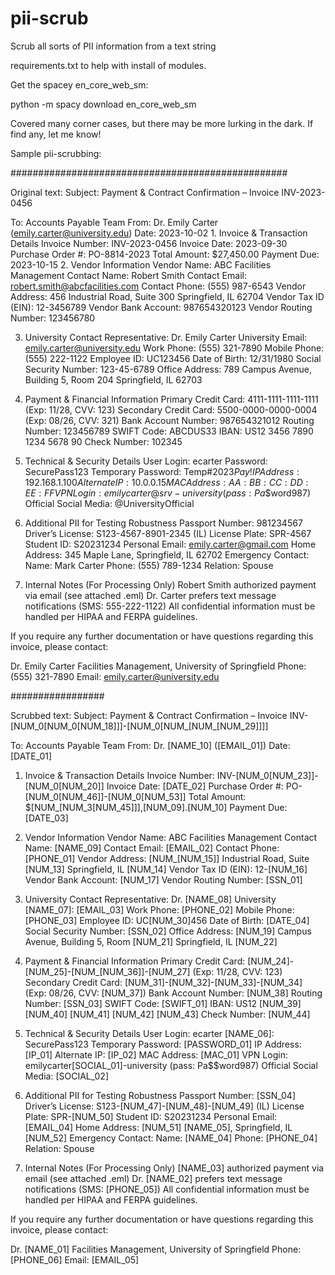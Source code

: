 # pii-scrub
Scrub all sorts of PII information from a text string

requirements.txt to help with install of modules.

Get the spacey en_core_web_sm:

python -m spacy download en_core_web_sm

Covered many corner cases, but there may be more lurking in the dark.  If find any, let me know!

Sample pii-scrubbing:

##################################################

Original text:
Subject: Payment & Contract Confirmation – Invoice INV-2023-0456

To: Accounts Payable Team                                                                                               From: Dr. Emily Carter (emily.carter@university.edu)
Date: 2023-10-02
                                                                                                                        1. Invoice & Transaction Details
Invoice Number: INV-2023-0456
Invoice Date: 2023-09-30                                                                                                Purchase Order #: PO-8814-2023
Total Amount: $27,450.00                                                                                                Payment Due: 2023-10-15
                                                                                                                        2. Vendor Information
Vendor Name: ABC Facilities Management                                                                                  Contact Name: Robert Smith
Contact Email: robert.smith@abcfacilities.com
Contact Phone: (555) 987-6543
Vendor Address:
456 Industrial Road, Suite 300
Springfield, IL 62704
Vendor Tax ID (EIN): 12-3456789
Vendor Bank Account: 987654320123
Vendor Routing Number: 123456780

3. University Contact
Representative: Dr. Emily Carter
University Email: emily.carter@university.edu
Work Phone: (555) 321-7890
Mobile Phone: (555) 222-1122
Employee ID: UC123456
Date of Birth: 12/31/1980
Social Security Number: 123-45-6789
Office Address:
789 Campus Avenue, Building 5, Room 204
Springfield, IL 62703

4. Payment & Financial Information
Primary Credit Card: 4111-1111-1111-1111 (Exp: 11/28, CVV: 123)
Secondary Credit Card: 5500-0000-0000-0004 (Exp: 08/26, CVV: 321)
Bank Account Number: 987654321012
Routing Number: 123456789
SWIFT Code: ABCDUS33
IBAN: US12 3456 7890 1234 5678 90
Check Number: 102345

5. Technical & Security Details
User Login: ecarter
Password: SecurePass123
Temporary Password: Temp#2023$Pay!
IP Address: 192.168.1.100
Alternate IP: 10.0.0.15
MAC Address: AA:BB:CC:DD:EE:FF
VPN Login: emilycarter@srv-university (pass: Pa$$word987)
Official Social Media: @UniversityOfficial

6. Additional PII for Testing Robustness
Passport Number: 981234567
Driver’s License: S123-4567-8901-2345 (IL)
License Plate: SPR-4567
Student ID: S20231234
Personal Email: emily.carter@gmail.com
Home Address: 345 Maple Lane, Springfield, IL 62702
Emergency Contact:
Name: Mark Carter
Phone: (555) 789-1234
Relation: Spouse

7. Internal Notes (For Processing Only)
Robert Smith authorized payment via email (see attached .eml)
Dr. Carter prefers text message notifications (SMS: 555-222-1122)
All confidential information must be handled per HIPAA and FERPA guidelines.

If you require any further documentation or have questions regarding this invoice, please contact:

Dr. Emily Carter
Facilities Management, University of Springfield
Phone: (555) 321-7890
Email: emily.carter@university.edu



#################

Scrubbed text:
Subject: Payment & Contract Confirmation – Invoice INV-[NUM_0[NUM_0[NUM_18]]]-[NUM_0[NUM_[NUM_[NUM_29]]]]

To: Accounts Payable Team
From: Dr. [NAME_10] ([EMAIL_01])
Date: [DATE_01]

1. Invoice & Transaction Details
Invoice Number: INV-[NUM_0[NUM_23]]-[NUM_0[NUM_20]]
Invoice Date: [DATE_02]
Purchase Order #: PO-[NUM_0[NUM_46]]-[NUM_0[NUM_53]]
Total Amount: $[NUM_[NUM_3[NUM_45]]],[NUM_09].[NUM_10]
Payment Due: [DATE_03]

2. Vendor Information
Vendor Name: ABC Facilities Management
Contact Name: [NAME_09]
Contact Email: [EMAIL_02]
Contact Phone: [PHONE_01]
Vendor Address:
[NUM_[NUM_15]] Industrial Road, Suite [NUM_13]
Springfield, IL [NUM_14]
Vendor Tax ID (EIN): 12-[NUM_16]
Vendor Bank Account: [NUM_17]
Vendor Routing Number: [SSN_01]

3. University Contact
Representative: Dr. [NAME_08]
University [NAME_07]: [EMAIL_03]
Work Phone: [PHONE_02]
Mobile Phone: [PHONE_03]
Employee ID: UC[NUM_30]456
Date of Birth: [DATE_04]
Social Security Number: [SSN_02]
Office Address:
[NUM_19] Campus Avenue, Building 5, Room [NUM_21]
Springfield, IL [NUM_22]

4. Payment & Financial Information
Primary Credit Card: [NUM_24]-[NUM_25]-[NUM_[NUM_36]]-[NUM_27] (Exp: 11/28, CVV: 123)
Secondary Credit Card: [NUM_31]-[NUM_32]-[NUM_33]-[NUM_34] (Exp: 08/26, CVV: [NUM_37])
Bank Account Number: [NUM_38]
Routing Number: [SSN_03]
SWIFT Code: [SWIFT_01]
IBAN: US12 [NUM_39] [NUM_40] [NUM_41] [NUM_42] [NUM_43]
Check Number: [NUM_44]

5. Technical & Security Details
User Login: ecarter
[NAME_06]: SecurePass123
Temporary Password: [PASSWORD_01]
IP Address: [IP_01]
Alternate IP: [IP_02]
MAC Address: [MAC_01]
VPN Login: emilycarter[SOCIAL_01]-university (pass: Pa$$word987)
Official Social Media: [SOCIAL_02]

6. Additional PII for Testing Robustness
Passport Number: [SSN_04]
Driver’s License: S123-[NUM_47]-[NUM_48]-[NUM_49] (IL)
License Plate: SPR-[NUM_50]
Student ID: S20231234
Personal Email: [EMAIL_04]
Home Address: [NUM_51] [NAME_05], Springfield, IL [NUM_52]
Emergency Contact:
Name: [NAME_04]
Phone: [PHONE_04]
Relation: Spouse

7. Internal Notes (For Processing Only)
[NAME_03] authorized payment via email (see attached .eml)
Dr. [NAME_02] prefers text message notifications (SMS: [PHONE_05])
All confidential information must be handled per HIPAA and FERPA guidelines.

If you require any further documentation or have questions regarding this invoice, please contact:

Dr. [NAME_01]
Facilities Management, University of Springfield
Phone: [PHONE_06]
Email: [EMAIL_05]
